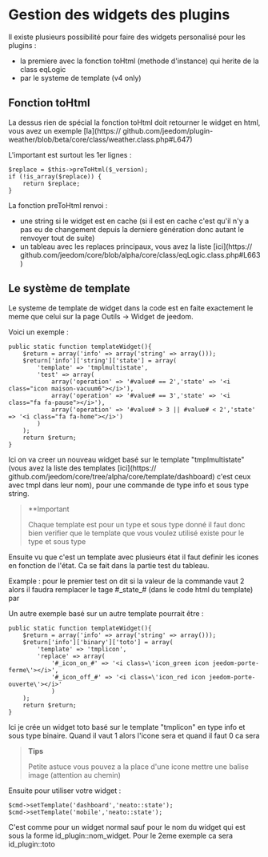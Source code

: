 # Gestion des widgets des plugins

Il existe plusieurs possibilité pour faire des widgets personalisé pour les plugins : 

- la premiere avec la fonction toHtml (methode d'instance) qui herite de la class eqLogic
- par le systeme de template (v4 only)

## Fonction toHtml

La dessus rien de spécial la fonction toHtml doit retourner le widget en html, vous avez un exemple [la](https:// github.com/jeedom/plugin-weather/blob/beta/core/class/weather.class.php#L647)

L'important est surtout les 1er lignes : 

````
$replace = $this->preToHtml($_version);
if (!is_array($replace)) {
	return $replace;
}
````

La fonction preToHtml renvoi :

- une string si le widget est en cache (si il est en cache c'est qu'il n'y a pas eu de changement depuis la derniere génération donc autant le renvoyer tout de suite)
- un tableau avec les replaces principaux, vous avez la liste [ici](https:// github.com/jeedom/core/blob/alpha/core/class/eqLogic.class.php#L663)

## Le système de template

Le systeme de template de widget dans la code est en faite exactement le meme que celui sur la page Outils -> Widget de jeedom.

Voici un exemple :

````
public static function templateWidget(){
	$return = array('info' => array('string' => array()));
	$return['info']['string']['state'] = array(
		'template' => 'tmplmultistate',
		'test' => array(
			array('operation' => '#value# == 2','state' => '<i class="icon maison-vacuum6"></i>'),
			array('operation' => '#value# == 3','state' => '<i class="fa fa-pause"></i>'),
			array('operation' => '#value# > 3 || #value# < 2','state' => '<i class="fa fa-home"></i>')
		)
	);
	return $return;
}
````

Ici on va creer un nouveau widget basé sur le template "tmplmultistate" (vous avez la liste des templates [ici](https:// github.com/jeedom/core/tree/alpha/core/template/dashboard) c'est ceux avec tmpl dans leur nom), pour une commande de type info et sous type string.

>**Important
>
>Chaque template est pour un type et sous type donné il faut donc bien verifier que le template que vous voulez utilisé existe pour le type et sous type

Ensuite vu que c'est un template avec plusieurs état il faut definir les icones en fonction de l'état. Ca se fait dans la partie test du tableau.

Example : pour le premier test on dit si la valeur de la commande vaut 2 alors il faudra remplacer le tage #\_state_# (dans le code html du template) par <i class="icon maison-vacuum6"></i>

Un autre exemple basé sur un autre template pourrait être : 

````
public static function templateWidget(){
	$return = array('info' => array('string' => array()));
	$return['info']['binary']['toto'] = array(
		'template' => 'tmplicon',
		'replace' => array(
			'#_icon_on_#' => '<i class=\'icon_green icon jeedom-porte-ferme\'></i>',
			'#_icon_off_#' => '<i class=\'icon_red icon jeedom-porte-ouverte\'></i>'
			)
	);
	return $return;
}
````
  
Ici je crée un widget toto basé sur le template "tmplicon" en type info et sous type binaire. Quand il vaut 1 alors l'icone sera <i class='icon_green icon jeedom-porte-ferme'></i> et quand il faut 0 ca sera <i class='icon_red icon jeedom-porte-ouverte'></i>
  
>**Tips**
>
> Petite astuce vous pouvez a la place d'une icone mettre une balise image (attention au chemin)
  
Ensuite pour utiliser votre widget : 
  
````
$cmd->setTemplate('dashboard','neato::state');
$cmd->setTemplate('mobile','neato::state');
````

C'est comme pour un widget normal sauf pour le nom du widget qui est sous la forme id_plugin::nom_widget. Pour le 2eme exemple ca sera id_plugin::toto
  
  
